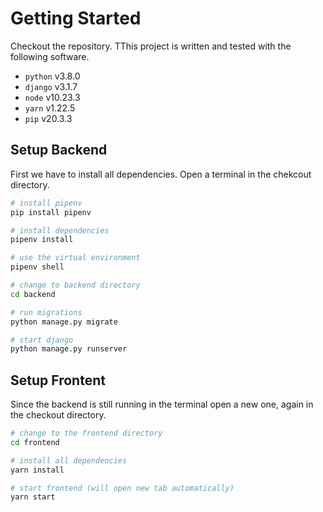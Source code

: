 # Getting Started

Checkout the repository. TThis project is written and tested with the following software.

- `python` v3.8.0
- `django` v3.1.7
- `node` v10.23.3
- `yarn` v1.22.5
- `pip` v20.3.3

## Setup Backend

First we have to install all dependencies. Open a terminal in the chekcout directory.

```bash
# install pipenv
pip install pipenv

# install dependencies
pipenv install

# use the virtual environment
pipenv shell

# change to backend directory
cd backend

# run migrations
python manage.py migrate

# start django
python manage.py runserver
```

## Setup Frontent

Since the backend is still running in the terminal open a new one, again in the checkout directory.

```bash
# change to the frontend directory
cd frontend

# install all dependencies
yarn install

# start frontend (will open new tab automatically)
yarn start
```
